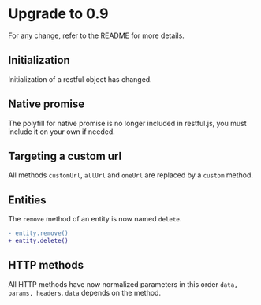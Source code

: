 # Upgrade to 0.9

For any change, refer to the README for more details.

## Initialization

Initialization of a restful object has changed.

## Native promise

The polyfill for native promise is no longer included in restful.js, you must include it on your own if needed.

## Targeting a custom url

All methods `customUrl`, `allUrl` and `oneUrl` are replaced by a `custom` method.

## Entities

The `remove` method of an entity is now named `delete`.

``` diff
- entity.remove()
+ entity.delete()
```

## HTTP methods

All HTTP methods have now normalized parameters in this order `data, params, headers`.
`data` depends on the method.
